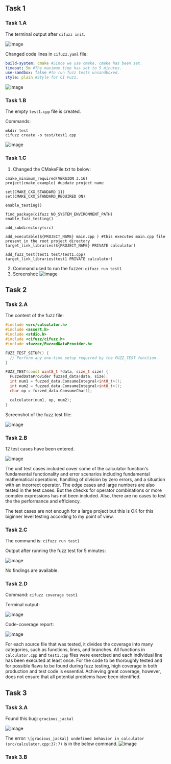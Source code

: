 ## Task 1

### Task 1.A

The terminal output after ```cifuzz init```.

![image](https://github.com/SoftwareHardwareSecurity-2023/software-and-hardware-security-submissions-PiyumiUoR/assets/53691448/3f0329f6-f61c-4472-9fa5-21ce777b1994)

Changed code lines in ```cifuzz.yaml``` file:
```yaml
build-system: cmake #Since we use cmake, cmake has been set.
timeout: 5m #The maximum time has set to 5 minutes.
use-sandbox: false #to run fuzz tests unsandboxed.
style: plain #Style for CI Fuzz.
```

![image](https://github.com/SoftwareHardwareSecurity-2023/software-and-hardware-security-submissions-PiyumiUoR/assets/53691448/3ac3cd7b-55b1-437b-bb2d-5f46ec6a1185)


### Task 1.B

The empty ```test1.cpp``` file is created. 

Commands: 
```console
mkdir test
cifuzz create -o test/test1.cpp
```

![image](https://github.com/SoftwareHardwareSecurity-2023/software-and-hardware-security-submissions-PiyumiUoR/assets/53691448/9d3e2004-86ae-47c6-b871-ee9203e2dee8)

### Task 1.C

1. Changed the CMakeFile.txt to below:

```
cmake_minimum_required(VERSION 3.16)
project(cmake_example) #update project name

set(CMAKE_CXX_STANDARD 11)
set(CMAKE_CXX_STANDARD_REQUIRED ON)

enable_testing()

find_package(cifuzz NO_SYSTEM_ENVIRONMENT_PATH)
enable_fuzz_testing()

add_subdirectory(src)

add_executable(${PROJECT_NAME} main.cpp ) #this executes main.cpp file present in the root project directory
target_link_libraries(${PROJECT_NAME} PRIVATE calculator)

add_fuzz_test(test1 test/test1.cpp)
target_link_libraries(test1 PRIVATE calculator)
```

2. Command used to run the fuzzer: ```cifuzz run test1```
3. Screenshot:
![image](https://github.com/SoftwareHardwareSecurity-2023/software-and-hardware-security-submissions-PiyumiUoR/assets/53691448/3b3f15ed-1734-41d1-a6f5-5f9d19aca185)



## Task 2

### Task 2.A

The content of the fuzz file:

```cpp
#include <src/calculator.h>
#include <assert.h>
#include <stdio.h>
#include <cifuzz/cifuzz.h>
#include <fuzzer/FuzzedDataProvider.h>

FUZZ_TEST_SETUP() {
  // Perform any one-time setup required by the FUZZ_TEST function.
}

FUZZ_TEST(const uint8_t *data, size_t size) {
  FuzzedDataProvider fuzzed_data(data, size);
  int num1 = fuzzed_data.ConsumeIntegral<int8_t>();
  int num2 = fuzzed_data.ConsumeIntegral<int8_t>();
  char op = fuzzed_data.ConsumeChar();

  calculator(num1, op, num2);
}
```

Screenshot of the fuzz test file:

![image](https://github.com/SoftwareHardwareSecurity-2023/software-and-hardware-security-submissions-PiyumiUoR/assets/53691448/e4912d42-deda-42a3-b82d-4d613dfc953f)


### Task 2.B

12 test cases have been entered. 

![image](https://github.com/SoftwareHardwareSecurity-2023/software-and-hardware-security-submissions-PiyumiUoR/assets/53691448/b1b7f75b-17ca-4c5e-b5e1-c3e9f66bf3f6)

The unit test cases included cover some of the calculator function's fundamental functionality and error scenarios including fundamental mathematical operations, handling of division by zero errors, and a situation with an incorrect operator. The edge cases and large numbers are also tested in the test cases.
But the checks for operator combinations or more complex expressions has not been included. Also, there are no cases to test the the performance and efficiency. 

The test cases are not enough for a large project but this is OK for this biginner level testing according to my point of view. 

### Task 2.C

The command is: ```cifuzz run test1```

Output after running the fuzz test for 5 minutes:

![image](https://github.com/SoftwareHardwareSecurity-2023/software-and-hardware-security-submissions-PiyumiUoR/assets/53691448/fc348715-28ae-4721-b955-fb3c6dd4ea67)

No findings are available. 

### Task 2.D

Command: ```cifuzz coverage test1```

Terminal output:

![image](https://github.com/SoftwareHardwareSecurity-2023/software-and-hardware-security-submissions-PiyumiUoR/assets/53691448/c0398c42-7702-4350-82cc-0f438c070fba)

Code-coverage report:

![image](https://github.com/SoftwareHardwareSecurity-2023/software-and-hardware-security-submissions-PiyumiUoR/assets/53691448/91b376d5-8b70-4ef3-a2c6-6b813233b50e)

For each source file that was tested, it divides the coverage into many categories, such as functions, lines, and branches. All functions in ```calculator.cpp``` and ```test1.cpp``` files were exercised and each individual line has been executed at least once. For the code to be thoroughly tested and for possible flaws to be found during fuzz testing, high coverage in both production and test code is essential. Achieving great coverage, however, does not ensure that all potential problems have been identified.


## Task 3

### Task 3.A

Found this bug: ```gracious_jackal```

![image](https://github.com/SoftwareHardwareSecurity-2023/software-and-hardware-security-submissions-PiyumiUoR/assets/53691448/b249705a-0177-4a60-99d9-575097c88cf9)

The error: ```\[gracious_jackal] undefined behavior in calculator (src/calculator.cpp:37:7)``` is in the below command. 
![image](https://github.com/SoftwareHardwareSecurity-2023/software-and-hardware-security-submissions-PiyumiUoR/assets/53691448/d54e24b4-f382-40ef-9baa-d5e5de832b26)

### Task 3.B

